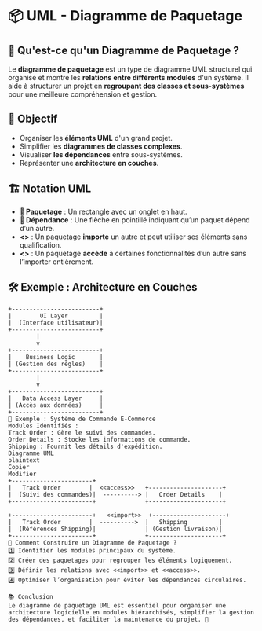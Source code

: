 # 📦 UML - Diagramme de Paquetage

## 🔹 Qu'est-ce qu'un Diagramme de Paquetage ?
Le **diagramme de paquetage** est un type de diagramme UML structurel qui organise et montre les **relations entre différents modules** d'un système. Il aide à structurer un projet en **regroupant des classes et sous-systèmes** pour une meilleure compréhension et gestion.

## 🎯 Objectif
- Organiser les **éléments UML** d'un grand projet.
- Simplifier les **diagrammes de classes complexes**.
- Visualiser **les dépendances** entre sous-systèmes.
- Représenter une **architecture en couches**.

## 🏗️ Notation UML
- **📂 Paquetage** : Un rectangle avec un onglet en haut.
- **🔗 Dépendance** : Une flèche en pointillé indiquant qu’un paquet dépend d’un autre.
- **<<import>>** : Un paquetage **importe** un autre et peut utiliser ses éléments sans qualification.
- **<<access>>** : Un paquetage **accède** à certaines fonctionnalités d’un autre sans l’importer entièrement.

## 🛠️ Exemple : Architecture en Couches
```plaintext
+-------------------------+
|        UI Layer         |
|  (Interface utilisateur)|
+-------------------------+
        |
        v
+-------------------------+
|    Business Logic       |
| (Gestion des règles)    |
+-------------------------+
        |
        v
+-------------------------+
|   Data Access Layer     |
| (Accès aux données)     |
+-------------------------+
📌 Exemple : Système de Commande E-Commerce
Modules Identifiés :
Track Order : Gère le suivi des commandes.
Order Details : Stocke les informations de commande.
Shipping : Fournit les détails d'expédition.
Diagramme UML
plaintext
Copier
Modifier
+-----------------------+
|   Track Order        |  <<access>>   +---------------------+
|  (Suivi des commandes)|  ----------> |   Order Details    |
+-----------------------+              +---------------------+

+-----------------------+   <<import>>  +---------------------+
|   Track Order        |  ---------->  |   Shipping         |
|  (Références Shipping)|              | (Gestion livraison)|
+-----------------------+              +---------------------+
🚀 Comment Construire un Diagramme de Paquetage ?
1️⃣ Identifier les modules principaux du système.
2️⃣ Créer des paquetages pour regrouper les éléments logiquement.
3️⃣ Définir les relations avec <<import>> et <<access>>.
4️⃣ Optimiser l’organisation pour éviter les dépendances circulaires.

📚 Conclusion
Le diagramme de paquetage UML est essentiel pour organiser une architecture logicielle en modules hiérarchisés, simplifier la gestion des dépendances, et faciliter la maintenance du projet. 🚀